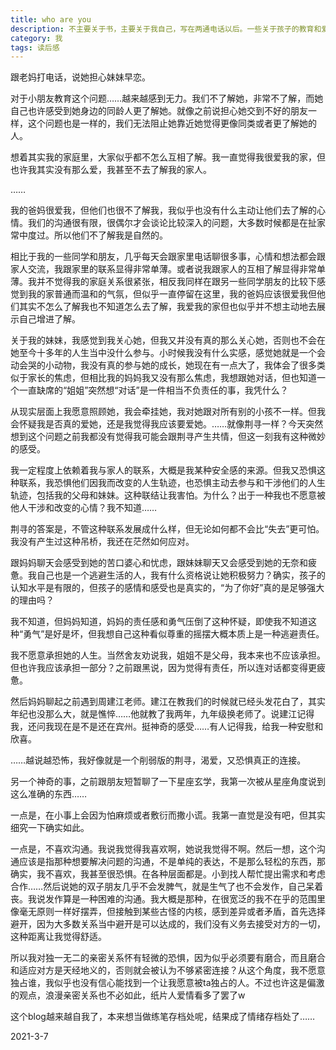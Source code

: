```yaml
---
title: who are you
description: 不主要关于书，主要关于我自己，写在两通电话以后。一些关于孩子的教育和爱。
category: 我
tags: 读后感
---
```



跟老妈打电话，说她担心妹妹早恋。

对于小朋友教育这个问题……越来越感到无力。我们不了解她，非常不了解，而她自己也许感受到她身边的同龄人更了解她。就像之前说担心她交到不好的朋友一样，这个问题也是一样的，我们无法阻止她靠近她觉得更像同类或者更了解她的人。

想着其实我的家庭里，大家似乎都不怎么互相了解。我一直觉得我很爱我的家，但也许我其实没有那么爱，我甚至不去了解我的家人。

……

我的爸妈很爱我，但他们也很不了解我，我似乎也没有什么主动让他们去了解的心情。我们的沟通很有限，很偶尔才会谈论比较深入的问题，大多数时候都是在扯家常中度过。所以他们不了解我是自然的。

相比于我的一些同学和朋友，几乎每天会跟家里电话聊很多事，心情和想法都会跟家人交流，我跟家里的联系显得非常单薄。或者说我跟家人的互相了解显得非常单薄。我并不觉得我的家庭关系很紧张，相反我同样在跟另一些同学朋友的比较下感觉到我的家普通而温和的气氛，但似乎一直停留在这里，我的爸妈应该很爱我但他们其实不怎么了解我也不知道怎么去了解，我爱我的家但也似乎并不想主动地去展示自己增进了解。

关于我的妹妹，我感觉到我关心她，但我又并没有真的那么关心她，否则也不会在她至今十多年的人生当中没什么参与。小时候我没有什么实感，感觉她就是一个会动会哭的小动物，我没有真的参与她的成长，她现在有一点大了，我体会了很多类似于家长的焦虑，但相比我的妈妈我又没有那么焦虑，我想跟她对话，但也知道一个一直缺席的“姐姐”突然想“对话”是一件相当不负责任的事，我凭什么？

从现实层面上我愿意照顾她，我会牵挂她，我对她跟对所有别的小孩不一样。但我会怀疑我是否真的爱她，还是我觉得我应该要爱她。……就像荆寻一样？今天突然想到这个问题之前我都没有觉得我可能会跟荆寻产生共情，但这一刻我有这种微妙的感受。

我一定程度上依赖着我与家人的联系，大概是我某种安全感的来源。但我又恐惧这种联系，我恐惧他们因我而改变的人生轨迹，也恐惧主动去参与和干涉他们的人生轨迹，包括我的父母和妹妹。这种联结让我害怕。为什么？出于一种我也不愿意被他人干涉和改变的心情？我不知道……

荆寻的答案是，不管这种联系发展成什么样，但无论如何都不会比“失去”更可怕。我没有产生过这种吊桥，我还在茫然如何应对。

跟妈妈聊天会感受到她的苦口婆心和忧虑，跟妹妹聊天又会感受到她的无奈和疲惫。我自己也是一个逃避生活的人，我有什么资格说让她积极努力？确实，孩子的认知水平是有限的，但孩子的感情和感受也是真实的，“为了你好”真的是足够强大的理由吗？

我不知道，但妈妈知道，妈妈的责任感和勇气压倒了这种怀疑，即使我不知道这种“勇气”是好是坏，但我想自己这种看似尊重的摇摆大概本质上是一种逃避责任。

我不愿意承担她的人生。当然舍友劝说我，姐姐不是父母，我本来也不应该承担。但也许我应该承担一部分？之前跟黑说，因为觉得有责任，所以连对话都变得更疲惫。

然后妈妈聊起之前遇到周建江老师。建江在教我们的时候就已经头发花白了，其实年纪也没那么大，就是憔悴……他就教了我两年，九年级换老师了。说建江记得我，还问我现在是不是还在宾州。挺神奇的感受……有人记得我，给我一种安慰和欣喜。

……越说越恐怖，我好像就是一个削弱版的荆寻，渴爱，又恐惧真正的连接。

另一个神奇的事，之前跟朋友短暂聊了一下星座玄学，我第一次被从星座角度说到这么准确的东西……

一点是，在小事上会因为怕麻烦或者敷衍而撒小谎。我第一直觉是没有吧，但其实细究一下确实如此。

一点是，不喜欢沟通。我说我觉得我喜欢啊，她说我觉得不啊。然后一想，这个沟通应该是指那种想要解决问题的沟通，不是单纯的表达，不是那么轻松的东西，那确实，我不喜欢，我甚至很恐惧。在各种层面都是。小到找人帮忙提出需求和考虑合作……然后说她的双子朋友几乎不会发脾气，就是生气了也不会发作，自己呆着丧。我说发作算是一种困难的沟通。我大概是那种，在很宽泛的我不在乎的范围里像毫无原则一样好摆弄，但接触到某些古怪的内核，感到差异或者矛盾，首先选择避开，因为大多数关系当中避开是可以达成的，我们没有义务去接受对方的一切，这种距离让我觉得舒适。

所以我对独一无二的亲密关系怀有轻微的恐惧，因为似乎必须要有磨合，而且磨合和适应对方是天经地义的，否则就会被认为不够紧密连接？从这个角度，我不愿意独占谁，我似乎也没有信心能找到一个让我愿意被ta独占的人。不过也许这是偏激的观点，浪漫亲密关系也不必如此，纸片人爱情看多了罢了w

这个blog越来越自我了，本来想当做练笔存档处呢，结果成了情绪存档处了……

2021-3-7
